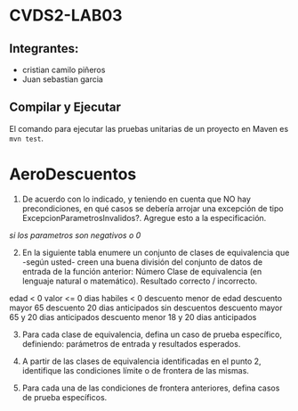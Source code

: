 # CVDS2-LAB03
## Integrantes:

+ cristian camilo piñeros
+ Juan sebastian garcia 

##  Compilar y Ejecutar
El comando para ejecutar las pruebas unitarias de un proyecto en Maven es `mvn test`.

# AeroDescuentos
1. De acuerdo con lo indicado, y teniendo en cuenta que NO hay precondiciones, en qué casos se debería
arrojar una excepción de tipo ExcepcionParametrosInvalidos?. Agregue esto a la especificación.

*si los parametros son negativos o 0*

2. En la siguiente tabla enumere un conjunto de clases de equivalencia que -según usted- creen una
buena división del conjunto de datos de entrada de la función anterior:
Número Clase de equivalencia (en lenguaje natural o matemático). Resultado
correcto / incorrecto.

edad < 0 
valor <= 0
dias habiles < 0
descuento menor de edad 
descuento mayor 65 
descuento 20 dias anticipados 
sin descuentos 
descuento mayor 65 y 20 dias anticipados
descuento menor 18 y 20 dias anticipados 


3. Para cada clase de equivalencia, defina un caso de prueba específico, definiendo: parámetros de
entrada y resultados esperados.


4. A partir de las clases de equivalencia identificadas en el punto 2, identifique las condiciones límite o
de frontera de las mismas.


5. Para cada una de las condiciones de frontera anteriores, defina casos de prueba específicos.
